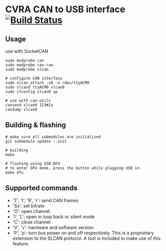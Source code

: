 # CVRA CAN to USB interface [![Build Status](https://travis-ci.org/cvra/CAN-USB-dongle-fw.svg?branch=master)](https://travis-ci.org/cvra/CAN-USB-dongle-fw)

## Usage

use with SocketCAN
```
sudo modprobe can
sudo modprobe can-raw
sudo modprobe slcan

# configure CAN interface
sudo slcan_attach -s8 -o /dev/ttyACM0
sudo slcand ttyACM0 slcan0
sudo ifconfig slcan0 up

# use with can-utils
cansend slcan0 123#2a
candump slcan0
```

## Building & flashing

```
# make sure all submodules are initialized
git submodule update --init

# building
make

# flashing using USB DFU
# to enter DFU mode, press the button while plugging USB in.
make dfu
```


## Supported commands

- 'T', 't', 'R', 'r': send CAN frames
- 'Sx': set bitrate
- 'O': open channel
- 'l', 'L': open in loop back or silent mode
- 'C': close channel
- 'V', 'v': hardware and software version
- 'P', 'p': turn bus power on and off respectively.
    This is a proprietary extension to the SLCAN protocol.
    A tool is included to make use of this feature.

